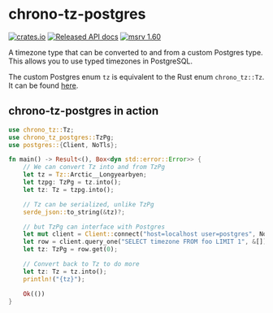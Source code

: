 # chrono-tz-postgres

[![crates.io](https://img.shields.io/crates/v/chrono-tz-postgres.svg)](https://crates.io/crates/chrono-tz-postgres)
[![Released API docs](https://docs.rs/chrono-tz-postgres/badge.svg)](https://docs.rs/chrono-tz-postgres)
[![msrv 1.60](https://img.shields.io/badge/msrv-1.60-dea584.svg)](https://github.com/rust-lang/rust/releases/tag/1.60.0)

A timezone type that can be converted to and from a custom Postgres type.
This allows you to use typed timezones in PostgreSQL.

The custom Postgres enum `tz` is equivalent to the Rust enum `chrono_tz::Tz`. It can be found [here](tz.sql).

## chrono-tz-postgres in action

```rust
use chrono_tz::Tz;
use chrono_tz_postgres::TzPg;
use postgres::{Client, NoTls};

fn main() -> Result<(), Box<dyn std::error::Error>> {
    // We can convert Tz into and from TzPg
    let tz = Tz::Arctic__Longyearbyen;
    let tzpg: TzPg = tz.into();
    let tz: Tz = tzpg.into();

    // Tz can be serialized, unlike TzPg
    serde_json::to_string(&tz)?;

    // but TzPg can interface with Postgres
    let mut client = Client::connect("host=localhost user=postgres", NoTls)?;
    let row = client.query_one("SELECT timezone FROM foo LIMIT 1", &[])?;
    let tz: TzPg = row.get(0);

    // Convert back to Tz to do more
    let tz: Tz = tz.into();
    println!("{tz}");

    Ok(())
}
```
